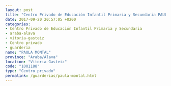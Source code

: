 ```yaml
---
layout: post
title: "Centro Privado de Educación Infantil Primaria y Secundaria PAULA MONTAL"
date: 2017-09-20 20:57:05 +0200
categories:
- Centro Privado de Educación Infantil Primaria y Secundaria
- araba-alava
- vitoria-gasteiz
- Centro privado
- guarderia
name: "PAULA MONTAL"
province: "Araba/Álava"
location: "Vitoria-Gasteiz"
code: "1001188"
type: "Centro privado"
permalink: /guarderias/paula-montal.html
---
```

